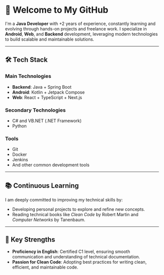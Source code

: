 # 👋 Welcome to My GitHub  

I'm a **Java Developer** with +2 years of experience, constantly learning and evolving through hands-on projects and freelance work. I specialize in **Android**, **Web**, and **Backend** development, leveraging modern technologies to build scalable and maintainable solutions.  

---

## 🛠️ Tech Stack  

### Main Technologies  
- **Backend**: Java + Spring Boot  
- **Android**: Kotlin + Jetpack Compose  
- **Web**: React + TypeScript + Next.js  

### Secondary Technologies  
- C# and VB.NET (.NET Framework)  
- Python  

### Tools  
- Git  
- Docker  
- Jenkins  
- And other common development tools  

---

## 📚 Continuous Learning  

I am deeply committed to improving my technical skills by:  
- Developing personal projects to explore and refine new concepts.  
- Reading technical books like *Clean Code* by Robert Martin and *Computer Networks* by Tanenbaum.  

---

## 🌟 Key Strengths  
- **Proficiency in English**: Certified C1 level, ensuring smooth communication and understanding of technical documentation.  
- **Passion for Clean Code**: Adopting best practices for writing clean, efficient, and maintainable code.

